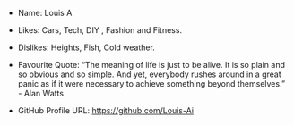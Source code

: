 * Name: Louis A

* Likes: Cars, Tech, DIY , Fashion and Fitness.

* Dislikes: Heights, Fish, Cold weather.

* Favourite Quote: “The meaning of life is just to be alive. It is so plain and so obvious and so simple. And yet, everybody rushes around in a great panic as if it were necessary to achieve something beyond themselves.” - Alan Watts

* GitHub Profile URL: https://github.com/Louis-Ai